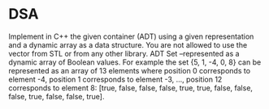 # DSA
Implement in C++ the given container (ADT) using a given representation and a dynamic array as a data structure. You are not allowed to use the vector from STL or from any other library. ADT Set –represented as a dynamic array of Boolean values. For example the set {5, 1, -4, 0, 8} can be represented as an array of 13 elements where position 0 corresponds to element -4, position 1 corresponds to element -3, ..., position 12 corresponds to element 8: [true, false, false, false, true, true, false, false, false, true, false, false, true]. 

